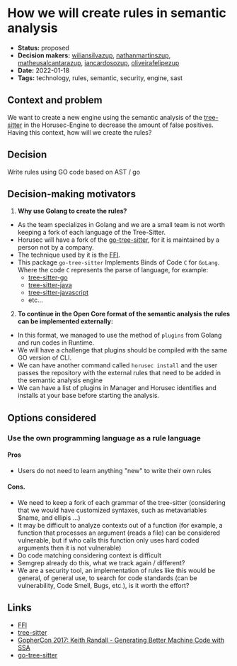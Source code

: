 # How we will create rules in semantic analysis

- **Status:** proposed
- **Decision makers:** [wiliansilvazup](https://github.com/wiliansilvazup), [nathanmartinszup](https://github.com/nathanmartinszup), [matheusalcantarazup](https://github.com/matheusalcantarazup), [iancardosozup](https://github.com/iancardosozup), [oliveirafelipezup](https://github.com/oliveirafelipezup)
- **Date:** 2022-01-18
- **Tags:** technology, rules, semantic, security, engine, sast

## Context and problem

We want to create a new engine using the semantic analysis of the [tree-sitter](https://github.com/tree-sitter/tree-sitter) in the Horusec-Engine to decrease the amount of false positives. Having this context, how will we create the rules?


## Decision

Write rules using GO code based on AST / go

## Decision-making motivators

1. **Why use Golang to create the rules?**
- As the team specializes in Golang and we are a small team is not worth keeping a fork of each language of the Tree-Sitter.
- Horusec will have a fork of the [go-tree-sitter](https://github.com/smacker/go-tree-sitter), for it is maintained by a person not by a company.
- The technique used by it is the [FFI](https://en.wikipedia.org/wiki/Foreign_function_interface).
- This package `go-tree-sitter` Implements Binds of Code `C` for `GoLang`. Where the code `C` represents the parse of language, for example:
  - [tree-sitter-go](https://github.com/tree-sitter/tree-sitter-go)
  - [tree-sitter-java](https://github.com/tree-sitter/tree-sitter-java)
  - [tree-sitter-javascript](https://github.com/tree-sitter/tree-sitter-javascript)
  - etc...

2. **To continue in the Open Core format of the semantic analysis the rules can be implemented externally:**
- In this format, we managed to use the method of `plugins` from Golang and run codes in Runtime.
- We will have a challenge that plugins should be compiled with the same GO version of CLI.
- We can have another command called `horusec install` and the user passes the repository with the external rules that need to be added in the semantic analysis engine
- We can have a list of plugins in Manager and Horusec identifies and installs at your base before starting the analysis.

## Options considered

### Use the own programming language as a rule language

#### Pros
  - Users do not need to learn anything "new" to write their own rules
#### Cons.
  - We need to keep a fork of each grammar of the tree-sitter (considering that we would have customized syntaxes, such as metavariables $name, and ellipis ...)
  - It may be difficult to analyze contexts out of a function (for example, a function that processes an argument (reads a file) can be considered vulnerable, but if who calls this function only uses hard coded arguments then it is not vulnerable)
  - Do code matching considering context is difficult
  - Semgrep already do this, what we track again / different?
  - We are a security tool, an implementation of rules like this would be general, of general use, to search for code standards (can be vulnerability, Code Smell, Bugs, etc.), is it worth the effort?

## Links
- [FFI](https://en.wikipedia.org/wiki/Foreign_function_interface)
- [tree-sitter](https://github.com/tree-sitter/tree-sitter)
- [GopherCon 2017: Keith Randall - Generating Better Machine Code with SSA](https://www.youtube.com/watch?v=uTMvKVma5ms&list=PL29r0-cYa9MrA_X9SDwxSRJrFrifLeQ34&index=4)
- [go-tree-sitter](https://github.com/smacker/go-tree-sitter)
